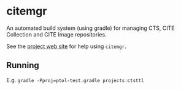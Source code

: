 # citemgr #

An automated build system (using gradle) for managing CTS, CITE Collection and CITE Image repositories.  

See the [project web site](http://cite-architecture.github.io/citemgr/) for help using `citemgr`.

## Running

E.g. `gradle -Pproj=ptol-test.gradle projects:ctsttl`
